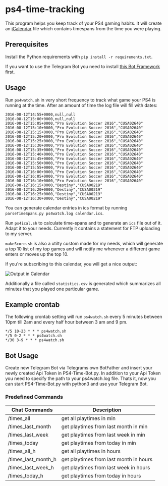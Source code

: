 # ps4-time-tracking

This program helps you keep track of your PS4 gaming habits. It will create an [iCalendar](https://en.wikipedia.org/wiki/ICalendar) file which contains timespans from the time you were playing.

## Prerequisites

Install the Python requirements with `pip install -r requirements.txt`.

If you want to use the Telegram Bot you need to install [this Bot Framework](https://github.com/python-telegram-bot/python-telegram-bot) first.

## Usage
Run `ps4watch.sh` in very short frequency to track what game your PS4 is
running at the time. After an amount of time the log file will fill with dates:

``` csv
2016-08-12T14:55+0000,null,null
2016-08-12T15:00+0000,null,null
2016-08-12T15:05+0000,"Pro Evolution Soccer 2016","CUSA02640"
2016-08-12T15:10+0000,"Pro Evolution Soccer 2016","CUSA02640"
2016-08-12T15:15+0000,"Pro Evolution Soccer 2016","CUSA02640"
2016-08-12T15:20+0000,"Pro Evolution Soccer 2016","CUSA02640"
2016-08-12T15:25+0000,"Pro Evolution Soccer 2016","CUSA02640"
2016-08-12T15:30+0000,"Pro Evolution Soccer 2016","CUSA02640"
2016-08-12T15:35+0000,"Pro Evolution Soccer 2016","CUSA02640"
2016-08-12T15:40+0000,"Pro Evolution Soccer 2016","CUSA02640"
2016-08-12T15:45+0000,"Pro Evolution Soccer 2016","CUSA02640"
2016-08-12T15:50+0000,"Pro Evolution Soccer 2016","CUSA02640"
2016-08-12T15:55+0000,"Pro Evolution Soccer 2016","CUSA02640"
2016-08-12T16:00+0000,"Pro Evolution Soccer 2016","CUSA02640"
2016-08-12T16:05+0000,"Pro Evolution Soccer 2016","CUSA02640"
2016-08-12T16:10+0000,"Pro Evolution Soccer 2016","CUSA02640"
2016-08-12T16:15+0000,"Destiny","CUSA00219"
2016-08-12T16:20+0000,"Destiny","CUSA00219"
2016-08-12T16:25+0000,"Destiny","CUSA00219"
2016-08-12T16:30+0000,"Destiny","CUSA00219"
```

You can generate calendar entries in ics format by running `parseTimeSpans.py ps4watch.log calendar.ics`.

Run `ps4ical.sh` to calculate time-spans and to generate an `ics` file out of it. Adapt it to your needs. Currently it contains a statement for FTP uploading to my server.

`makeScore.sh` is also a utilty custom made for my needs, which will generate a top 10 list of my top games and will notify me whenever a different game enters or moves up the top 10.

If you're subscribing to this calendar, you will get a nice output:

![Output in Calendar](example.png?raw=true "Output in Calendar")

Additionally a file called `statistics.csv` is generated which summarizes
all minutes that you played one particular game.

## Example crontab

The following crontab setting will run `ps4watch.sh` every 5 minutes between 10pm till 2am and every half hour between 3 am and 9 pm.

``` crontab
*/5 10-23 * * * ps4watch.sh
*/5 0-2 * * * ps4watch.sh
*/30 3-9 * * * ps4watch.sh
```

## Bot Usage
Create new Telegram Bot via Telegrams own BotFather and insert your newly created Api Token in PS4-Time-Bot.py.
In addition to your Api Token you need to specify the path to your ps4watch.log file.
Thats it, now you can start PS4-Time-Bot.py with python3 and use your Telegram Bot.

### Predefined Commands
Chat Commands | Description
------------ | -------------
/times_all | get all playtimes in min
/times_last_month | get playtimes from last month in min
/times_last_week | get playtimes from last week in min
/times_today | get playtimes from today in min
/times_all_h | get all playtimes in hours
/times_last_month_h | get playtimes from last month in hours
/times_last_week_h | get playtimes from last week in hours
/times_today_h | get playtimes from today in hours
